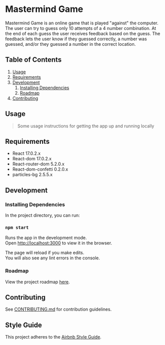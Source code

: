 # Mastermind Game

Mastermind Game is an online game that is played "against" the computer. The user can try to guess only 10 attempts of a 4 number combination. At the end of each guess the user receives feedback based on the guess. The feedback lets the user know if they guessed correctly, a number was guessed, and/or they guessed a number in the correct location.

## Table of Contents

1. [Usage](#Usage)
1. [Requirements](#requirements)
1. [Development](#development)
    1. [Installing Dependencies](#installing-dependencies)
    1. [Roadmap](#roadmap)
1. [Contributing](#contributing)

## Usage

> Some usage instructions for getting the app up and running locally

## Requirements

- React 17.0.2.x
- React-dom 17.0.2.x
- React-router-dom 5.2.0.x
- React-dom-confetti 0.2.0.x
- particles-bg 2.5.5.x

## Development

### Installing Dependencies

In the project directory, you can run:

### `npm start`

Runs the app in the development mode.\
Open [http://localhost:3000](http://localhost:3000) to view it in the browser.

The page will reload if you make edits.\
You will also see any lint errors in the console.

### Roadmap

View the project roadmap [here](https://github.com/Jaylene-s/Mastermind-Game/projects/1).

## Contributing

See [CONTRIBUTING.md](CONTRIBUTING.md) for contribution guidelines.

## Style Guide

This project adheres to the [Airbnb Style Guide](https://github.com/airbnb/javascript).
